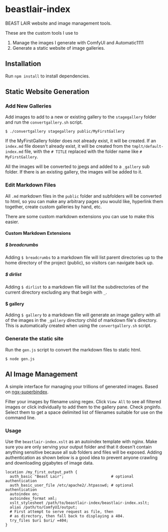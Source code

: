 # beastlair-index

BEAST LAIR website and image management tools.

These are the custom tools I use to

1. Manage the images I generate with ComfyUI and Automatic1111
2. Generate a static website of image galleries.

## Installation

Run `npm install` to install dependencies.

## Static Website Generation

### Add New Galleries

Add images to add to a new or existing gallery to the `stagegallery` folder and run the `convertgallery.sh` script.

`$ ./convertgallery stagegallery public/MyFirstGallery`

If the MyFirstGallery folder does not already exist, it will be created. If an `index.md` file doesn't already exist, it will be created from the `tmplt/default-index.md` file, with the `# TITLE` replaced with the folder name like `# MyFirstGallery`.

All the images will be converted to jpegs and added to a `_gallery` sub folder. If there is an existing gallery, the images will be added to it.

### Edit Markdown Files

All `.md` markdown files in the `public` folder and subfolders will be converted to html, so you can make any arbitrary pages you would like, hyperlink them together, create custom galleries by hand, etc.

There are some custom markdown extensions you can use to make this easier.

#### Custom Markdown Extensions

##### $ breadcrumbs

Adding `$ breadcrumbs` to a markdown file will list parent directories up to the home directory of the project (public), so visitors can navigate back up.

##### $ dirlist

Adding `$ dirlist` to a markdown file will list the subdirectories of the current directory excluding any that begin with `_`.

#### $ gallery

Adding `$ gallery` to a markdown file will generate an image gallery with all of the images in the `_gallery` directory child of markdown file's directory. This is automatically created when using the `convertgallery.sh` script.

### Generate the static site

Run the `gen.js` script to convert the markdown files to static html.

`$ node gen.js`

## AI Image Management

A simple interface for managing your trillions of generated images. Based on [ngx-superbindex](https://github.com/gibatronic/ngx-superbindex).

Filter your images by filename using regex. Click `View All` to see all filtered images or click individually to add them to the gallery pane. Check pnginfo. Select them to get a space delimited list of filenames suitable for use on the command line.

### Usage

Use the `beastlair-index.xslt` as an autoindex template with nginx. Make sure you are only serving your output folder and that it doesn't contain anything sensitive because all sub folders and files will be exposed. Adding authentication as shown below is a good idea to prevent anyone crawling and downloading gigabytes of image data.

```
location /my_first_output_path {
  auth_basic "Beast Lair";                     # optional authentication
  auth_basic_user_file /etc/apache2/.htpasswd; # optional authentication
  autoindex on;
  autoindex_format xml;
  xslt_stylesheet /path/to/beastlair-index/beastlair-index.xslt;
  alias /path/to/ComfyUI/output;
  # First attempt to serve request as file, then
  # as directory, then fall back to displaying a 404.
  try_files $uri $uri/ =404;
}
```
